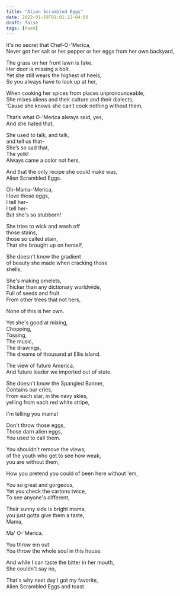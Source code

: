 ```yaml
---
title: "Alien Scrambled Eggs"
date: 2022-01-19T01:01:22-04:00
draft: false
tags: [Poem]
---
```


It's no secret that Chef-O-'Merica,  
Never got her salt or her pepper or her eggs from her own backyard,  

The grass on her front lawn is fake.  
Her door is missing a bolt.  
Yet she still wears the highest of heels,  
So you always have to look up at her,  

When cooking her spices from places unpronounceable,   
She mixes aliens and their culture and their dialects,  
‘Cause she knows she can’t cook nothing without them,  

That’s what O-’Merica always said, yes,  
And she hated that,  

She used to talk, and talk,   
and tell us that-  
She’s so sad that,  
The yolk!  
Always came a color not hers,  

And that the only recipe she could make was,  
Alien Scrambled Eggs.  

Oh-Mama-’Merica,   
I love those eggs,  
I tell her-  
I tell her-  
But she's so stubborn!  

She tries to wick and wash off  
those stains,  
those so called stain,  
That she brought up on herself,  

She doesn't know the gradient  
of beauty she made when cracking those   
shells,  

She's making omelets,  
Thicker than any dictionary worldwide,  
Full of seeds and fruit  
From other trees that not hers,  

None of this is her own.  

Yet she's good at mixing,  
Chopping,   
Tossing,  
The music,  
The drawings,  
The dreams of thousand at Ellis island.  

The view of future America,  
And future leader we imported out of state.  

She doesn't know the Spangled Banner,  
Contains our cries,  
From each star, in the navy skies,  
yelling from each red white stripe,  

I'm telling you mama!  

Don't throw those eggs,  
Those darn alien eggs,  
You used to call them.  

You shouldn't remove the views,  
of the youth who get to see how weak,  
you are without them,  

How you pretend you could of been here without 'em,  

You so great and gorgeous,  
Yet you check the cartons twice,  
To see anyone's different,  

Their sunny side is bright mama,  
 you just gotta give them a taste,  
Mama,   

Ma' O-'Merica.  

You throw em out  
You throw the whole soul in this house.  

And while I can taste the bitter in her mouth,  
She couldn't say no,  

That's why next day I got my favorite,  
Alien Scrambled Eggs and toast.